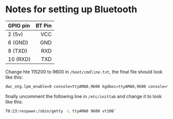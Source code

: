 Notes for setting up Bluetooth
==============================


| GPIO pin |BT Pin |
| :---     |   ---:| 
| 2 (5v)	 |   VCC |
| 6 (GND)  |	 GND |
| 8 (TXD)  |	 RXD |
| 10 (RXD) |   TXD | 



Change hte 115200 to 9600 in `/boot/cmdline.txt`, the final file should look like this:

```sh
dwc_otg.lpm_enable=0 console=ttyAMA0,9600 kgdboc=ttyAMA0,9600 console=tty1 root=/dev/mmcblk0p2 rootfstype=ext4 elevator=deadline rootwait`
```

finally uncomment the following line in `/etc/inittab` and change it to look like this:

```sh
T0:23:respawn:/sbin/getty -L ttyAMA0 9600 vt100`
```
